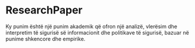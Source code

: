 # ResearchPaper

Ky punim është një punim akademik që ofron një analizë, vlerësim dhe interpretim të sigurisë së informacionit dhe politikave të sigurisë, bazuar në punime shkencore dhe empirike.
